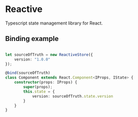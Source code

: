 # Reactive
Typescript state management library for React. 

## Binding example

```typescript

let sourceOfTruth = new ReactiveStore({
    version: "1.0.0"
});

@bind(sourceOfTruth)
class Component extends React.Component<IProps, IState> {
    constructor(props: IProps) {
        super(props);
        this.state = {
            version: sourceOfTruth.state.version
        }
    }
}

```
